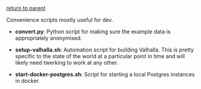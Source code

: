 [return to parent](../README.md)

Convenience scripts mostly useful for dev.

- **convert.py**: Python script for making sure the example data is
  appropriately anonymised.

- **setup-valhalla.sh**: Automation script for building Valhalla. This is
  pretty specific to the state of the world at a particular point in time
  and will likely need twerking to work at any other.

- **start-docker-postgres.sh**: Script for starting a local Postgres
  instances in docker.
